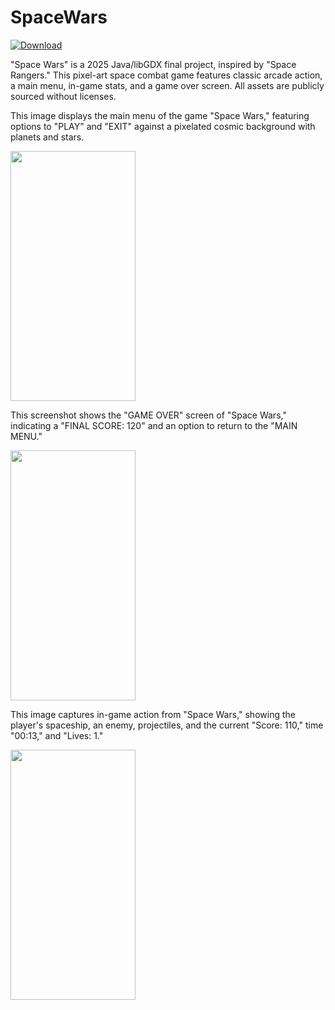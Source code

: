 # SpaceWars

<a href=https://github.com/Egor1ch/Space-Wars/raw/refs/heads/main/Space%20Wars.apk download>
   <img src="https://img.shields.io/badge/Download-blue?style=for-the-badge&logo=github" alt="Download">
</a>

"Space Wars" is a 2025 Java/libGDX final project, inspired by "Space Rangers." 
This pixel-art space combat game features classic arcade action, a main menu, in-game stats, and a game over screen. 
All assets are publicly sourced without licenses.

 This image displays the main menu of the game "Space Wars," featuring options to "PLAY" and "EXIT" against a pixelated cosmic background with planets and stars.
 
<img src="https://github.com/user-attachments/assets/dc6397e2-d5c9-4ef7-abbc-6b7aeb6356e5"
 alt="" width="200" height="400"/>
 
 This screenshot shows the "GAME OVER" screen of "Space Wars," indicating a "FINAL SCORE: 120" and an option to return to the "MAIN MENU."
 
<img src="https://github.com/user-attachments/assets/6183f6ad-1dbe-4e5f-af7f-e58a7a7d84ef"
 alt="" width="200" height="400"/>
 
 This image captures in-game action from "Space Wars," showing the player's spaceship, an enemy, projectiles, and the current "Score: 110," time "00:13," and "Lives: 1."
 
 <img src="https://github.com/user-attachments/assets/6996f835-94d9-40be-b4b2-57d713c74147"
 alt="" width="200" height="400"/>

